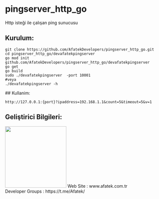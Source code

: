 # pingserver_http_go

Http isteği ile çalışan ping sunucusu

## Kurulum:

```
git clone https://github.com/AfatekDevelopers/pingserver_http_go.git
cd pingserver_http_go/devafatekpingserver
go mod init github.com/AfatekDevelopers/pingserver_http_go/devafatekpingserver
go get
go build
sudo ./devafatekpingserver  -port 10001
#veya
./devafatekpingserver -h
```

## Kullanim:

```
http://127.0.0.1:{port}?ipaddress=192.168.1.1&count=5&timeout=5&v=1
```

## Geliştirici Bilgileri:
<img src="https://github.com/AfatekDevelopers/companyfiles/blob/master/afatek-logo.png?raw=true" width="200"/>
Web Site        : www.afatek.com.tr <br />
Developer Groups : https://t.me/Afatek/ <br />